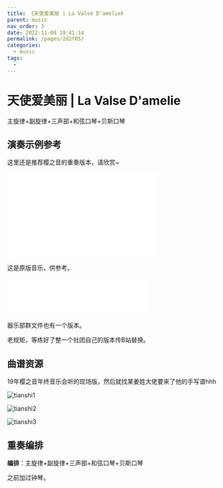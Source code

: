 ```yaml
---
title: 《天使爱美丽 | La Valse D'amelie》
parent: music
nav_order: 3
date: 2022-11-09 19:41:14
permalink: /pages/2d2f05/
categories: 
  - music
tags: 
  - 
---
```


# 天使爱美丽 | La Valse D'amelie
主旋律+副旋律+三声部+和弦口琴+贝斯口琴

## 演奏示例参考

这里还是推荐樱之音的重奏版本，请欣赏~

<iframe height=198     width=352 src="//player.bilibili.com/player.html?aid=56662192&bvid=BV1Hx411o7g3&cid=98990887&page=1" scrolling="no" border="0" frameborder="no" framespacing="0" allowfullscreen="true"> </iframe>

这是原版音乐，供参考。
<iframe frameborder="no" border="0" marginwidth="0" marginheight="0" width=330 height=86 src="//music.163.com/outchain/player?type=2&id=27134349&auto=0&height=66"></iframe>

器乐部群文件也有一个版本。

老规矩，等练好了整一个社团自己的版本传B站替换。

## 曲谱资源
19年樱之音年终音乐会听的现场版，然后就找某姜姓大佬要来了他的手写谱hhh

![tianshi1](https://cdn.jsdelivr.net/gh/lei-wei/pic_bed/img/tianshi1.jpg)

![tianshi2](https://cdn.jsdelivr.net/gh/lei-wei/pic_bed/img/tianshi2.jpg)

![tianshi3](https://cdn.jsdelivr.net/gh/lei-wei/pic_bed/img/tianshi3.jpg)



## 重奏编排
**编排**：主旋律+副旋律+三声部+和弦口琴+贝斯口琴

之前加过钟琴。
